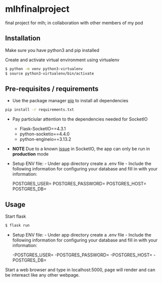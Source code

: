 # mlhfinalproject

final project for mlh; in collaboration with other members of my pod

## Installation

Make sure you have python3 and pip installed

Create and activate virtual environment using virtualenv

```bash
$ python -m venv python3-virtualenv
$ source python3-virtualenv/bin/activate
```

## Pre-requisites / requirements

- Use the package manager [pip](https://pip.pypa.io/en/stable/) to install all dependencies

```bash
pip install -r requirements.txt

```

- Pay particiular attention to the dependencies needed for SocketIO
  - Flask-SocketIO==4.3.1
  - python-socketio==4.4.0
  - python-engineio==3.13.2
- **NOTE** Due to a known [issue](https://github.com/miguelgrinberg/Flask-SocketIO/issues/801) in SocketIO, the app can only be run in **production** mode

- Setup ENV file: - Under app directory create a .env file - Include the following information for configuring your database and fill in with your information:

  POSTGRES_USER=
  POSTGRES_PASSWORD=
  POSTGRES_HOST=
  POSTGRES_DB=

## Usage

Start flask

```bash
$ flask run

```

- Setup ENV file: - Under app directory create a .env file - Include the following information for configuring your database and fill in with your information:

  -POSTGRES_USER=
  -POSTGRES_PASSWORD=
  -POSTGRES_HOST=
  -POSTGRES_DB=
  

Start a web browser and type in localhost:5000, page will render and can be intereact like any other webpage.
